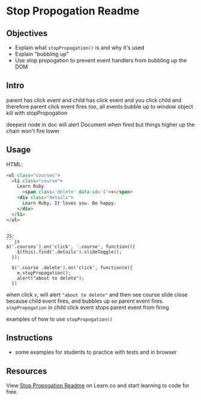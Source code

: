 # Stop Propogation Readme

## Objectives

+ Explain what `stopPropogation()` is and why it's used
+ Explain "bubbling up"
+ Use stop propogation to prevent event handlers from bubbling up the DOM

## Intro


parent has click event and child has click event and you click child and therefore parent click event fires too, all events bubble up to window object
kill with stopPropogation

deepest node in doc will alert Document when fired but things higher up the chain won't fire lower

## Usage
HTML:
```html
<ul class="courses">
  <li class="course">
    Learn Ruby
      <span class='delete' data-id='1'>x</span>
    <div class="details">
      Learn Ruby, It loves you. Be happy.
    </div>
  </li>
</ul>
```

```

JS:
```js
$('.courses').on('click', '.course', function(){
    $(this).find('.details').slideToggle();
  });

  $('.course .delete').on('click', function(e){
    e.stopPropagation();
    alert("about to delete");
  })
```

when click `x`, will alert `"about to delete"` and then see course slide close because child event fires, and bubbles up so parent event fires. `stopPropogation` in child click event stops parent event from firing

examples of how to use `stopPropogation()`

## Instructions

+ some examples for students to practice with tests and in browser

## Resources
<p data-visibility='hidden'>View <a href='https://learn.co/lessons/js-jquery-stop-propogation-readme' title='Stop Propogation Readme'>Stop Propogation Readme</a> on Learn.co and start learning to code for free.</p>
